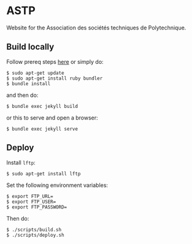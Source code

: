 # ASTP

Website for the Association des sociétés techniques de Polytechnique.

## Build locally

Follow prereq steps [here](https://help.github.com/en/articles/setting-up-your-github-pages-site-locally-with-jekyll) or simply do:

```
$ sudo apt-get update
$ sudo apt-get install ruby bundler
$ bundle install
```

and then do:

```
$ bundle exec jekyll build
```

or this to serve and open a browser:

```
$ bundle exec jekyll serve
```

## Deploy

Install `lftp`:

```
$ sudo apt-get install lftp
```

Set the following environment variables:

```
$ export FTP_URL=
$ export FTP_USER=
$ export FTP_PASSWORD=
```

Then do:

```
$ ./scripts/build.sh
$ ./scripts/deploy.sh
```
